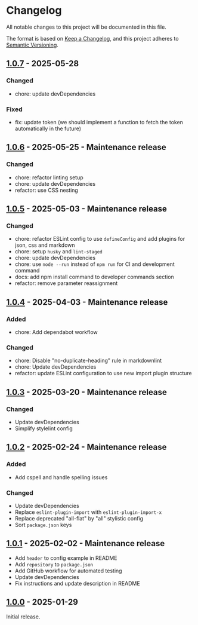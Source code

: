 # Changelog

All notable changes to this project will be documented in this file.

The format is based on [Keep a Changelog](https://keepachangelog.com/en/1.1.0/),
and this project adheres to [Semantic Versioning](https://semver.org/spec/v2.0.0.html).

## [1.0.7](https://github.com/KristjanESPERANTO/MMM-Forum/compare/v1.0.6...v1.0.7) - 2025-05-28

### Changed

- chore: update devDependencies

### Fixed

- fix: update token (we should implement a function to fetch the token automatically in the future)

## [1.0.6](https://github.com/KristjanESPERANTO/MMM-Forum/compare/v1.0.5...v1.0.6) - 2025-05-25 - Maintenance release

### Changed

- chore: refactor linting setup
- chore: update devDependencies
- refactor: use CSS nesting

## [1.0.5](https://github.com/KristjanESPERANTO/MMM-Forum/compare/v1.0.4...v1.0.5) - 2025-05-03 - Maintenance release

### Changed

- chore: refactor ESLint config to use `defineConfig` and add plugins for json, css and markdown
- chore: setup `husky` and `lint-staged`
- chore: update devDependencies
- chore: use `node --run` instead of `npm run` for CI and development command
- docs: add npm install command to developer commands section
- refactor: remove parameter reassignment

## [1.0.4](https://github.com/KristjanESPERANTO/MMM-Forum/compare/v1.0.3...v1.0.4) - 2025-04-03 - Maintenance release

### Added

- chore: Add dependabot workflow

### Changed

- chore: Disable "no-duplicate-heading" rule in markdownlint
- chore: Update devDependencies
- refactor: update ESLint configuration to use new import plugin structure

## [1.0.3](https://github.com/KristjanESPERANTO/MMM-Forum/compare/v1.0.2...v1.0.3) - 2025-03-20 - Maintenance release

### Changed

- Update devDependencies
- Simplify stylelint config

## [1.0.2](https://github.com/KristjanESPERANTO/MMM-Forum/compare/v1.0.1...v1.0.2) - 2025-02-24 - Maintenance release

### Added

- Add cspell and handle spelling issues

### Changed

- Update devDependencies
- Replace `eslint-plugin-import` with `eslint-plugin-import-x`
- Replace deprecated "all-flat" by "all" stylistic config
- Sort `package.json` keys

## [1.0.1](https://github.com/KristjanESPERANTO/MMM-Forum/compare/v1.0.0...v1.0.1) - 2025-02-02 - Maintenance release

- Add `header` to config example in README
- Add `repository` to `package.json`
- Add GitHub workflow for automated testing
- Update devDependencies
- Fix instructions and update description in README

## [1.0.0](https://github.com/KristjanESPERANTO/MMM-Forum/releases/tag/v1.0.0) - 2025-01-29

Initial release.
